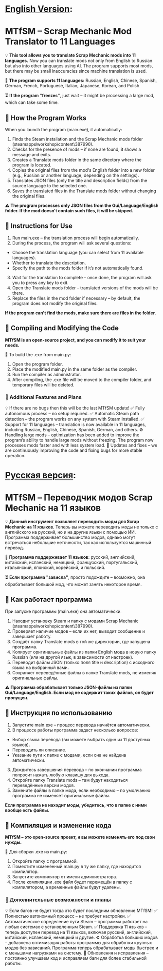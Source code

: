 # <ins>English Version</ins>:
# MTfSM – Scrap Mechanic Mod Translator to 11 Languages
💡 **This tool allows you to translate Scrap Mechanic mods into 11 languages.** Now you can translate mods not only from English to Russian but also into other languages using AI. The program supports most mods, but there may be small inaccuracies since machine translation is used.

📌 **The program supports 11 languages:** Russian, English, Chinese, Spanish, German, French, Portuguese, Italian, Japanese, Korean, and Polish.

⏳ **If the program "freezes"**, just wait – it might be processing a large mod, which can take some time.

## 🔧 How the Program Works
When you launch the program (main.exe), it automatically:

1. Finds the Steam installation and the Scrap Mechanic mods folder (steamapps\workshop\content\387990).
2. Checks for the presence of mods – if none are found, it shows a message and exits.
3. Creates a Translate mods folder in the same directory where the program is located.
4. Copies the original files from the mod's English folder into a new folder (e.g., Russian or another language, depending on the settings).
5. Translates JSON files (only the title and description fields) from the source language to the selected one.
6. Saves the translated files in the Translate mods folder without changing the original files.

**⚠️ The program processes only JSON files from the Gui/Language/English folder. If the mod doesn't contain such files, it will be skipped.**

## 📖 Instructions for Use
1. Run main.exe – the translation process will begin automatically.
2. During the process, the program will ask several questions:
- Choose the translation language (you can select from 11 available languages).
- Whether to translate the description.
- Specify the path to the mods folder if it’s not automatically found.
3. Wait for the translation to complete – once done, the program will ask you to press any key to exit.
4. Open the Translate mods folder – translated versions of the mods will be there.
5. Replace the files in the mod folder if necessary – by default, the program does not modify the original files.
  
**If the program can't find the mods, make sure there are files in the folder.**

## 🔹 Compiling and Modifying the Code
**MTfSM is an open-source project, and you can modify it to suit your needs.**

💾 To build the .exe from main.py:

1. Open the program folder.
2. Place the modified main.py in the same folder as the compiler.
3. Run the compiler as administrator.
4. After compiling, the .exe file will be moved to the compiler folder, and temporary files will be deleted.
### 🔹 Additional Features and Plans
💡 If there are no bugs then this will be the last MTfSM update!
✅ Fully autonomous process – no setup required.
✅ Automatic Steam path detection – the program works on any system with Steam installed.
✅ Support for 11 languages – translation is now available in 11 languages, including Russian, English, Chinese, Spanish, German, and others.
⚙️ Handling large mods – optimization has been added to improve the program’s ability to handle large mods without freezing. The program now processes mods faster and with less system load.
🚀 Updates and fixes – we are continuously improving the code and fixing bugs for more stable operation.

# <ins>Русская версия</ins>:

# MTfSM – Переводчик модов Scrap Mechanic на 11 языков
💡 **Данный инструмент позволяет переводить моды для Scrap Mechanic на 11 языков.** Теперь вы можете переводить моды не только с английского на русский, но и на другие языки с помощью ИИ. Программа поддерживает большинство модов, однако могут встречаться небольшие неточности, так как используется машинный перевод.

📌 **Программа поддерживает 11 языков:** русский, английский, китайский, испанский, немецкий, французский, португальский, итальянский, японский, корейский, и польский.

⏳ **Если программа "зависла"**, просто подождите – возможно, она обрабатывает большой мод, что может занять некоторое время.

## 🔧 Как работает программа
При запуске программы (main.exe) она автоматически:

1. Находит установку Steam и папку с модами Scrap Mechanic (steamapps\workshop\content\387990).
2. Проверяет наличие модов – если их нет, выводит сообщение и завершает работу.
3. Создаёт папку Translate mods в той же директории, где запущена программа.
4. Копирует оригинальные файлы из папки English мода в новую папку Russian (или на другой язык, в зависимости от настроек).
5. Переводит файлы JSON (только поля title и description) с исходного языка на выбранный вами.
6. Сохраняет переведённые файлы в папке Translate mods, не изменяя оригинальные файлы.

**⚠️ Программа обрабатывает только JSON-файлы из папки Gui/Language/English. Если мод не содержит таких файлов, он будет пропущен.**

## 📖 Инструкция по использованию
1. Запустите main.exe – процесс перевода начнётся автоматически.
2. В процессе работы программа задаст несколько вопросов:
- Выбор языка перевода (вы можете выбрать один из 11 доступных языков).
- Переводить ли описание.
- Указание пути к папке с модами, если она не найдена автоматически.
3. Дождитесь завершения перевода – по окончании программа попросит нажать любую клавишу для выхода.
4. Откройте папку Translate mods – там будут находиться переведённые версии модов.
5. Замените файлы в папке мода, если необходимо – по умолчанию программа не изменяет оригинальные файлы.
  
**Если программа не находит моды, убедитесь, что в папке с ними вообще есть файлы.**

## 🔹 Компиляция и изменение кода
**MTfSM – это open-source проект, и вы можете изменять его под свои нужды.**

💾 Для сборки .exe из main.py:

1. Откройте папку с программой.
2. Поместите изменённый main.py в ту же папку, где находится компилятор.
3. Запустите компилятор от имени администратора.
4. После компиляции .exe файл будет перемещён в папку с компилятором, а временные файлы будут удалены.
### 🔹 Дополнительные возможности и планы
💡 Если багов не будет тогда это будет последним обновление MTfSM!
✅ Полностью автономный процесс – не требует настройки.
✅ Автоматическое определение пути Steam – программа работает на любых системах с установленным Steam.
✅ Поддержка 11 языков – теперь доступен перевод на 11 языков, включая русский, английский, китайский, испанский, немецкий и другие.
⚙️ Обработка больших модов – добавлена оптимизация работы программы для обработки крупных модов без зависаний. Программа теперь обрабатывает моды быстрее и с меньшими нагрузками на систему.
🚀 Обновления и исправления – постоянно улучшаем код и исправляем баги для более стабильной работы.
